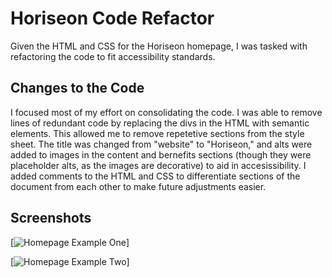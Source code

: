 # Horiseon Code Refactor

Given the HTML and CSS for the Horiseon homepage, I was tasked with refactoring the code to fit accessibility standards.

## Changes to the Code

I focused most of my effort on consolidating the code. I was able to remove lines of redundant code by replacing the divs in the HTML with semantic elements. This allowed me to remove repetetive sections from the style sheet. The title was changed from "website" to "Horiseon," and alts were added to images in the content and bernefits sections (though they were placeholder alts, as the images are decorative) to aid in accesissibility. I added comments to the HTML and CSS to differentiate sections of the document from each other to make future adjustments easier.

## Screenshots

[![Homepage Example One](./Develop/assets/images/homepage-01)]

[![Homepage Example Two](./Develop/assets/images/homepage-01)]